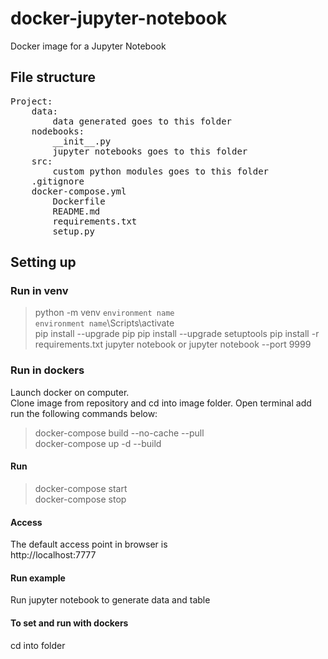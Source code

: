 # docker-jupyter-notebook
Docker image for a Jupyter Notebook <br >

## File structure
<pre>
Project:
    data:
        data generated goes to this folder
    nodebooks:
        __init__.py
        jupyter notebooks goes to this folder
    src:
        custom python modules goes to this folder
    .gitignore
    docker-compose.yml
        Dockerfile
        README.md
        requirements.txt
        setup.py
</pre>
## Setting up
### Run in venv
> python -m venv `environment name` <br >
> `environment name`\Scripts\activate <br >
> pip install --upgrade pip 
> pip install --upgrade setuptools
> pip install -r requirements.txt
> jupyter notebook
or
> jupyter notebook --port 9999

### Run in dockers
Launch docker on computer.<br >
Clone image from repository and cd into image folder. Open terminal add run the following commands below: 
 > docker-compose build --no-cache --pull <br >
 > docker-compose up -d --build <br >

#### Run
 > docker-compose start <br >
 > docker-compose stop <br >
#### Access
The default access point in browser is <br >
http://localhost:7777 <br >

#### Run example
Run jupyter notebook to generate data and table

#### To set and run with dockers
cd into folder <br >

